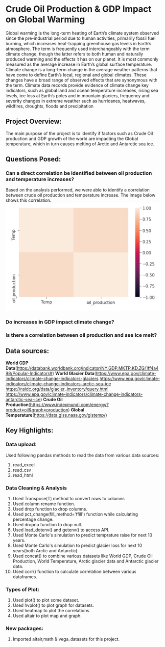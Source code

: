# Crude Oil Production & GDP Impact on Global Warming
Global warming is the long-term heating of Earth’s climate system observed since the pre-industrial period due to human activities, primarily fossil fuel burning, which increases heat-trapping greenhouse gas levels in Earth’s atmosphere. The term is frequently used interchangeably with the term climate change, though the latter refers to both human and naturally produced warming and the effects it has on our planet. It is most commonly measured as the average increase in Earth’s global surface temperature.
Climate change is a long-term change in the average weather patterns that have come to define Earth’s local, regional and global climates. These changes have a broad range of observed effects that are synonymous with the term.
Climate data records provide evidence of climate change key indicators, such as global land and ocean temperature increases, rising sea levels, ice loss at Earth’s poles and in mountain glaciers, frequency and severity changes in extreme weather such as hurricanes, heatwaves, wildfires, droughts, floods and precipitation

## Project Overview:
The main purpose of the project is to identify if factors such as Crude Oil production and GDP growth of the world are impacting the Global temperature, which in turn causes melting of Arctic and Antarctic sea ice.

## Questions Posed: 
### Can a direct correlation be identified between oil production and temperature increases? 
Based on the analysis performed, we were able to identify a correlation between crude oil production and temperature increase.  The image below shows this correlation. 
![Crude Oil & Temperature Correlation Plot](temp_oil_corr_plot.PNG)


### Do increases in GDP impact climate change?

### Is there a correlation between oil production and sea ice melt? 




## Data sources:
 **World GDP Data**(https://databank.worldbank.org/indicator/NY.GDP.MKTP.KD.ZG/1ff4a498/Popular-Indicators#)
 **World Glacier Data**(https://www.epa.gov/climate-indicators/climate-change-indicators-glaciers
https://www.epa.gov/climate-indicators/climate-change-indicators-arctic-sea-ice
https://nsidc.org/data/glacier_inventory/query.html
https://www.epa.gov/climate-indicators/climate-change-indicators-antarctic-sea-ice)
**Crude Oil Production**(https://www.indexmundi.com/energy/?product=oil&graph=production)
**Global Temperature**(https://data.giss.nasa.gov/gistemp/)

## Key Highlights:
### Data upload:
Used following pandas methods to read the data from various data sources:
1. read_excel
2. read_csv
3. read_html
### Data Cleaning & Analysis
1. Used Transpose(T) method to convert rows to columns
2. Used column rename function.
3. Used drop function to drop columns.
4. Used pct_change(fill_method='ffill') function while calculating percentage change.
5. Used dropna function to drop null.
6. Used load_dotenv() and getenv() to access API.
7. Used Monte Carlo's simulation to predict temprature raise for next 10 years.
8. Used Monte Carlo's simulation to predict glacier loss for next 10 years(both Arctic and Antarctic).
9. Used concat() to combine various datasets like World GDP, Crude Oil Production, World Temperature, Arctic glacier data and Antarctic glacier data.
10. Used corr() function to calculate correlation between various dataframes.
### Types of Plot:
1. Used plot() to plot some dataset.
2. Used hvplot() to plot graph for datasets.
3. Used heatmap to plot the correlations.
4. Used altair to plot map and graph.

### New packages:
1. Imported altair,math & vega_datasets for this project.
